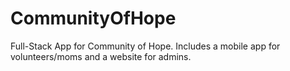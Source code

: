 # CommunityOfHope
Full-Stack App for Community of Hope.  Includes a mobile app for volunteers/moms and a website for admins.
